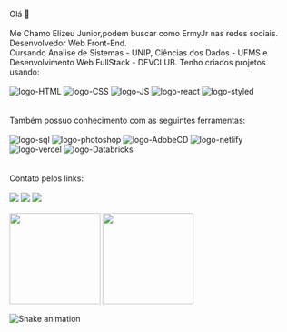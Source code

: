 Olá :wave:
<br>
<br>
Me Chamo Elizeu Junior,podem buscar como ErmyJr nas redes sociais.
<br>
Desenvolvedor Web Front-End.
<br>
Cursando Analise de Sistemas - UNIP, Ciências dos Dados - UFMS e Desenvolvimento Web FullStack - DEVCLUB.
Tenho criados projetos usando:
<br>
<br>
<img src="https://img.shields.io/badge/HTML-239120?style=for-the-badge&logo=html5&logoColor=white" alt="logo-HTML"/>
<img src="https://img.shields.io/badge/CSS-239120?&style=for-the-badge&logo=css3&logoColor=white" alt="logo-CSS"/>
<img src="https://img.shields.io/badge/JavaScript-F7DF1E?style=for-the-badge&logo=javascript&logoColor=black" alt = "logo-JS"/>
<img src="https://img.shields.io/badge/JavaScript-F7DF1E?style=for-the-badge&logo=javascript&logoColor=black" alt = "logo-react"/>
<img src="https://img.shields.io/badge/styled--components-DB7093?style=for-the-badge&logo=styled-components&logoColor=white" alt = "logo-styled"/>
<br>
<br>
<br>
Também possuo conhecimento com as seguintes ferramentas:
<br>
<br>
<img src="https://img.shields.io/badge/MySQL-005C84?style=for-the-badge&logo=mysql&logoColor=white"  alt = "logo-sql"/>
<img src="https://img.shields.io/badge/Adobe%20Photoshop-31A8FF?style=for-the-badge&logo=Adobe%20Photoshop&logoColor=black"  alt = "logo-photoshop"/>
<img src="https://img.shields.io/badge/Adobe%20XD-470137?style=for-the-badge&logo=Adobe%20XD&logoColor=#FF61F6" alt = "logo-AdobeCD"/>
<img src="https://img.shields.io/badge/Netlify-00C7B7?style=for-the-badge&logo=netlify&logoColor=white" alt = "logo-netlify"/>
<img src="https://img.shields.io/badge/Vercel-000000?style=for-the-badge&logo=vercel&logoColor=white" alt = "logo-vercel"/>
<img src="https://img.shields.io/badge/Databricks-FF3621?style=for-the-badge&logo=Databricks&logoColor=white" alt = "logo-Databricks"/>
<br>
<br>
<br>
Contato pelos links:
<br>
<br>
<a href="https://www.linkedin.com/in/Elizeu-Jr/"><img src="https://img.shields.io/badge/LinkedIn-0077B5?style=for-the-badge&logo=linkedin&logoColor=white"/></a>
<a href="https://www.instagram.com/ermjr/"><img src="https://img.shields.io/badge/Facebook-1877F2?style=for-the-badge&logo=facebook&logoColor=white"></a>
<a href="mailto:ermyjr94@gmail.com"><img src="https://img.shields.io/badge/Gmail-D14836?style=for-the-badge&logo=gmail&logoColor=white"/></a>
<br>
<br>
<img height="160em" src="https://github-readme-stats.vercel.app/api?username=ermyjr&count_private=true&include_all_commits=true&show_icons=true&theme=dracula&hide_border=false&show_owner=true"/>
<img height="160em" src="https://github-readme-stats.vercel.app/api/top-langs/?username=Ermyjr&theme=dracula&hide_border=false&&layout=compact"/>

![Snake animation](https://github.com/ermyjr/ermyjr/blob/output/github-contribution-grid-snake.svg)
